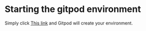 # Starting the gitpod environment

Simply click [This link](https://gitpod.io/#https://github.com/simorgh1/gitpod-workspace/tree/use-docker-default-devcontainer) and Gitpod will create your environment.

